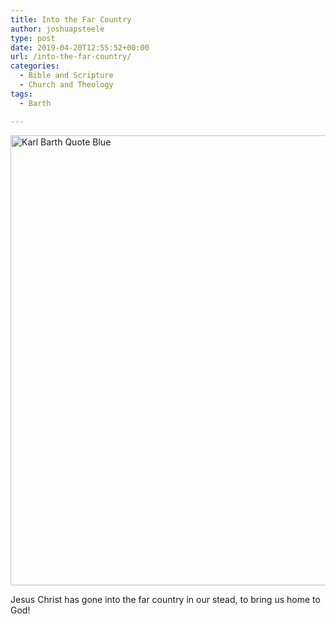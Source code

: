 ```yaml
---
title: Into the Far Country
author: joshuapsteele
type: post
date: 2019-04-20T12:55:52+00:00
url: /into-the-far-country/
categories:
  - Bible and Scripture
  - Church and Theology
tags:
  - Barth

---
```

<img decoding="async" loading="lazy" src="https://joshuapsteele.com/wp-content/uploads/2019/04/Karl-Barth-Quote-Blue.png" alt="Karl Barth Quote Blue" title="Karl Barth Quote Blue.png" border="0" width="1280" height="720" />

Jesus Christ has gone into the far country in our stead, to bring us home to God!